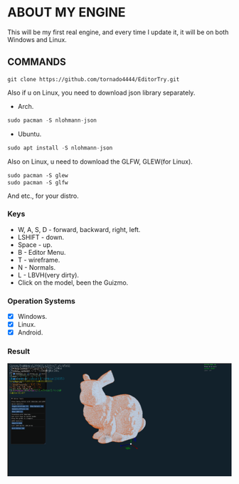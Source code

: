 # ABOUT MY ENGINE
This will be my first real engine, and every time I update it, it will be on both Windows and Linux.

## COMMANDS
```git
git clone https://github.com/tornado4444/EditorTry.git
```

Also if u on Linux, you need to download json library separately.
- Arch.
```c++
sudo pacman -S nlohmann-json
```
- Ubuntu.
```c++
sudo apt install -S nlohmann-json
```
Also on Linux, u need to download the GLFW, GLEW(for Linux).
```
sudo pacman -S glew
sudo pacman -S glfw
```

And etc., for your distro.

### Keys
- W, A, S, D - forward, backward, right, left.
- LSHIFT - down.
- Space - up.
- B - Editor Menu.
- T - wireframe.
- N - Normals.
- L - LBVH(very dirty).
- Click on the model, been the Guizmo.

### Operation Systems
- [X] Windows.
- [X] Linux.
- [X] Android.  

### Result
![img](https://github.com/tornado4444/EditorTry/blob/main/hate_errors.png)

